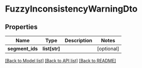 # FuzzyInconsistencyWarningDto

## Properties
Name | Type | Description | Notes
------------ | ------------- | ------------- | -------------
**segment_ids** | **list[str]** |  | [optional] 

[[Back to Model list]](../README.md#documentation-for-models) [[Back to API list]](../README.md#documentation-for-api-endpoints) [[Back to README]](../README.md)

